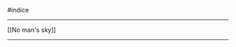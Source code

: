 #índice 
________________________________________________________________________
[[No man's sky]]


________________________________________________________________________
